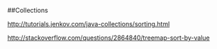 ##Collections



http://tutorials.jenkov.com/java-collections/sorting.html


http://stackoverflow.com/questions/2864840/treemap-sort-by-value